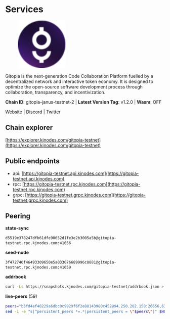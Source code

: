 # Services

<figure><img src="https://raw.githubusercontent.com/kj89/cosmos-images/main/logos/gitopia.png" width="150" alt=""><figcaption></figcaption></figure>

Gitopia is the next-generation Code Collaboration Platform fuelled by  a decentralized network and interactive token economy. It is designed  to optimize the open-source software development process through  collaboration, transparency, and incentivization.

**Chain ID**: gitopia-janus-testnet-2 | **Latest Version Tag**: v1.2.0 | **Wasm**: OFF

[Website](https://gitopia.com/) | [Discord](https://discord.gg/hFTXCGNYDZ) | [Twitter](https://twitter.com/gitopiaDAO)




## Chain explorer
[https://explorer.kjnodes.com/gitopia-testnet](https://explorer.kjnodes.com/gitopia-testnet)

## Public endpoints

* api: [https://gitopia-testnet.api.kjnodes.com](https://gitopia-testnet.api.kjnodes.com)
* rpc: [https://gitopia-testnet.rpc.kjnodes.com](https://gitopia-testnet.rpc.kjnodes.com)
* grpc: [https://gitopia-testnet.grpc.kjnodes.com](https://gitopia-testnet.grpc.kjnodes.com)

## Peering

**state-sync**

```text
d5519e378247dfb61dfe90652d1fe3e2b3005a5b@gitopia-testnet.rpc.kjnodes.com:41656
```

**seed-node**

```text
3f472746f46493309650e5a033076689996c8881@gitopia-testnet.rpc.kjnodes.com:41659
```

**addrbook**
```bash
curl -Ls https://snapshots.kjnodes.com/gitopia-testnet/addrbook.json > $HOME/.gitopia/config/addrbook.json
```

**live-peers** (59)
```bash
peers="b3fd4ef48229a6dbc0c9929f6f2e88143980c452@94.250.202.158:26656,63c980b1d82318e2e75c15e5b950d8a38a42e1b1@38.242.142.170:26656,93c4c73375b5f52020e7e7bd3f901ee28f07e6b7@109.123.243.66:41656,c5fa8b2df54c71b7a6479d9ba67dcd87b7109f25@103.104.75.230:41656,d5519e378247dfb61dfe90652d1fe3e2b3005a5b@65.109.68.190:41656,5c2a752c9b1952dbed075c56c600c3a79b58c395@195.3.220.140:27036,399d4e19186577b04c23296c4f7ecc53e61080cb@34.143.189.236:26656,0e22fcc29a4cf5476001c849126ced605491f2ec@185.192.96.108:26656,ba614c2b5beae6df39a4310043294ffde60e8e8d@45.85.250.147:26656,619a23818cddd40d0b9f57e9754b719da13609bc@65.108.108.52:24656,95fbdc6d62be17db6688222b15b57d3e795ed07a@167.86.84.102:656,63381c5528ed8ca93f9ba31008a9630d21b29a97@142.132.152.46:46656,f0b8227e40f25eaec0e25b9e91ca199d2d9a1ecb@167.86.94.177:656,838902303f915db7dd94903ff7aa836069f1ebfb@135.181.201.44:41656,c09aa43e7149a6bf784d11867ebb4135996016d6@213.239.215.77:26656,66f94651fb02f277c90c605a38df549d3c0a9269@75.119.151.217:26656,aebc099e0b46b2eb8875b1c885584462132428b6@85.239.248.84:26656,35c829910f80387ee825da9fb69efbcbf8e2149e@164.68.118.227:26656,3dd4a6674e86c319a5671e645d429edacae62129@185.219.142.203:26656,b6651c7b043ef4bdccd7906b0f06de2bbdfe8a60@193.46.243.75:26656,4e0e57bcac8aa2bc3188d5b7845eeee61a61f3f0@194.163.170.165:26656,f06f794dcc5964197da0e13709d71ea5e0f5b7f1@88.99.3.158:11156,d9d59b442e46f142394fcdf2f246ca8c7b2b7ce9@149.102.146.36:26656,05182a9b6121c9fcbb493f9bb3843e20e076e479@38.242.231.113:656,247dbc8048be7c024c5f5deee45c18bd2f19bc93@116.203.35.46:36656,c84906b19dc7dc7bda94ab2167d4b0af64a28b49@45.151.122.191:656,66116d559390844588c67db54b894779cf00d559@5.9.61.237:41656,6394e25102c665c68a51fd853d8ca9c2bad18307@65.109.61.116:26656,9bb344d83fc1fafc4bce6b8e4a95b82f37ac4f31@82.208.20.136:26656,292c099fc654a1331d3b62a1b939f867b62ef434@45.85.147.242:656,9c265cb98c21d6748822ca2bed0accacdd8449db@38.242.205.25:26656,820024c34989e7605d9367847e1fc2d01ad763bd@65.109.92.235:30656,3989c44e8af3427b22a71a94185e85df99d450b4@149.102.158.188:41656,0eb70bf5e2403694109f9bba184570074c2dfdd5@38.242.235.255:26656,6ea375302fdd319ef64e013f469e286faf739da8@213.239.207.165:20086,ffb4f7d43d6449c292d4e60c8a48eb3d31c39691@38.242.139.100:656,ac606e28c081c679dc23d9a94c29842be8f8b1f1@45.85.249.133:656,8f3412b6ab935bac019676def84931e7c45a04cb@38.242.245.149:26656,098c8f3e70fa1f1bbb447903aea96b8e1f025f13@141.95.145.41:26656,61c85d47e1dd86d5a5849450b849078d4d13184b@85.239.244.123:26656,007d2419fea80aee707d009af0153f5105c53379@38.242.139.164:656,7f2339fc6a6dca666d8ffbbe4e61443d58e0e759@109.123.255.8:26656,52098a0fdd0dc566615ad37492019d252635bdda@45.85.249.131:656,3ec6d4b711f2e8ef4092ff4139a832eca1f02e5d@37.120.171.213:26656,f026faf0dfc8a19f8029c6ec08d1e8454a2c9475@149.102.133.56:26656,8bec864d68a2542233ba37ac94c723fdf0b8e175@45.151.122.136:656,ea53a3f77fe373f47be4e77fd5f9ff526dfaec33@51.79.143.46:41656,417311f0ceeff950dd9bf0f389e5a9c5ed8d22cd@146.190.88.155:41656,ce4d9462b4bb348f1a006faabb40fc4271476463@38.146.3.230:11356,b745e0c6a1e0c7ec248ec274cfd038ed4bc4c2cf@65.21.134.202:26356,dc53e8e177319816b1c898ca79f821369ea96b26@209.145.56.41:41656,e1ab0573d55ff92fad55d2929e353904f1bbe36f@135.181.16.252:31656,971c22cfb2a8fee7e6b5b7fb125cc9551f3b5e60@65.109.106.91:16656,98bdfc67810bf7ac8f5c45b2c677b4bf199eb42e@185.193.67.65:41656,ae5d5b47ea732ff509114f405967f61eb3d86ac6@75.119.146.171:656,ec51c49ed23899dcbcda9f45f49cafa0605e454d@194.163.144.162:41656,43739b82ac0a52697543fff3ac00d267399c1d2d@84.54.23.4:41656,bc688b2be879ba5bfa34587e096a9c9a4df2e6d4@45.151.122.116:656,449bd33a10f36244ecfb4ada6f2628137190fbf7@38.242.239.157:26656"
sed -i -e "s|^persistent_peers *=.*|persistent_peers = \"$peers\"|" $HOME/.gitopia/config/config.toml
```
